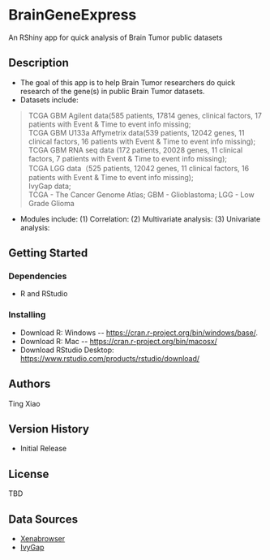 # BrainGeneExpress

An RShiny app for quick analysis of Brain Tumor public datasets 

## Description

* The goal of this app is to help Brain Tumor researchers do quick research of the gene(s) in public Brain Tumor datasets.
* Datasets include: 
> TCGA GBM Agilent data(585 patients, 17814 genes, clinical factors, 17 patients with Event & Time to event info missing; <br/>
> TCGA GBM U133a Affymetrix data(539 patients, 12042 genes, 11 clinical factors, 16 patients with Event & Time to event info missing); <br/>
> TCGA GBM RNA seq data (172 patients, 20028 genes, 11 clinical factors, 7 patients with Event & Time to event info missing); <br/>
> TCGA LGG  data（525 patients, 12042 genes, 11 clinical factors, 16 patients with Event & Time to event info missing); <br/>
> IvyGap data; <br/>
> TCGA - The Cancer Genome Atlas;  GBM - Glioblastoma; LGG - Low Grade Glioma<br/>
* Modules include: (1) Correlation: 
                   (2) Multivariate analysis:
                   (3) Univariate analysis: 



## Getting Started

### Dependencies

* R and RStudio

### Installing

* Download R: Windows -- https://cran.r-project.org/bin/windows/base/. 
* Download R: Mac -- https://cran.r-project.org/bin/macosx/
* Download RStudio Desktop: https://www.rstudio.com/products/rstudio/download/

## Authors

Ting Xiao

## Version History

* Initial Release

## License

TBD

## Data Sources
* [Xenabrowser](https://xenabrowser.net/datapages/?cohort=TCGA%20Glioblastoma%20(GBM)&removeHub=https%3A%2F%2Fxena.treehouse.gi.ucsc.edu%3A443)
* [IvyGap](https://glioblastoma.alleninstitute.org/static/download.html)
